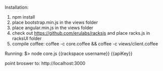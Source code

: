 Installation:

1. npm install
2. place bootstrap.min.js in the views folder
3. place angular.min.js in the views folder
4. check out https://github.com/erulabs/racksjs and place racks.js in racksUI folder
5. compile coffee: coffee -c core.coffee && coffee -c views/client.coffee

Running:
$> node core.js {{rackspace username}} {{apiKey}}

point broswer to: http://localhost:3000
